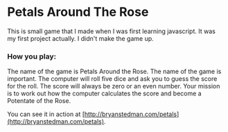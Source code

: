 Petals Around The Rose
======================

This is small game that I made when I was first learning javascript. It was my first project actually. I didn't make the game up.

### How you play:

The name of the game is Petals Around the Rose. The name of the game is important. The computer will roll five dice and ask you to guess the score for the roll. The score will always be zero or an even number. Your mission is to work out how the computer calculates the score and become a Potentate of the Rose.

You can see it in action at [http://bryanstedman.com/petals](http://bryanstedman.com/petals). 